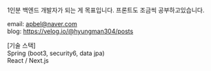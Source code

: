 1인분 백엔드 개발자가 되는 게 목표입니다.
프론트도 조금씩 공부하고있습니다.

email: apbel@naver.com  
blog: https://velog.io/@hyungman304/posts  

[기술 스택]  
Spring (boot3, security6, data jpa)  
React / Next.js  


<!---
- 👋 Hi, I’m @kimtaehyun304
- 👀 I’m interested in ...
- 🌱 I’m currently learning ...
- 💞️ I’m looking to collaborate on ...
- 📫 How to reach me ...
- 😄 Pronouns: ...
- ⚡ Fun fact: ...
kimtaehyun304/kimtaehyun304 is a ✨ special ✨ repository because its `README.md` (this file) appears on your GitHub profile.
You can click the Preview link to take a look at your changes.
--->
